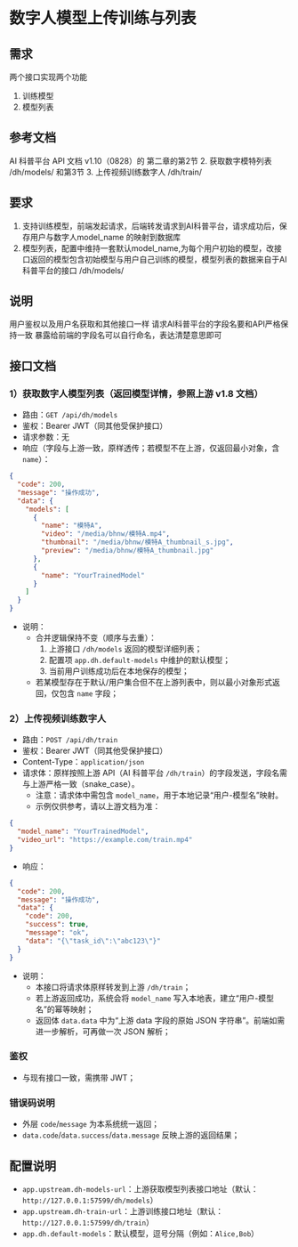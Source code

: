 # 数字人模型上传训练与列表

## 需求
两个接口实现两个功能
1. 训练模型
2. 模型列表

## 参考文档
AI 科普平台 API 文档 v1.10（0828）的 第二章的第2节 2. 获取数字模特列表 /dh/models/ 和第3节 3. 上传视频训练数字人 /dh/train/

## 要求
1. 支持训练模型，前端发起请求，后端转发请求到AI科普平台，请求成功后，保存用户与数字人model_name 的映射到数据库
2. 模型列表，配置中维持一套默认model_name,为每个用户初始的模型，改接口返回的模型包含初始模型与用户自己训练的模型，模型列表的数据来自于AI科普平台的接口 /dh/models/

## 说明
用户鉴权以及用户名获取和其他接口一样
请求AI科普平台的字段名要和API严格保持一致
暴露给前端的字段名可以自行命名，表达清楚意思即可

## 接口文档

### 1）获取数字人模型列表（返回模型详情，参照上游 v1.8 文档）
- 路由：`GET /api/dh/models`
- 鉴权：Bearer JWT（同其他受保护接口）
- 请求参数：无
- 响应（字段与上游一致，原样透传；若模型不在上游，仅返回最小对象，含 `name`）：

```json
{
  "code": 200,
  "message": "操作成功",
  "data": {
    "models": [
      {
        "name": "模特A",
        "video": "/media/bhnw/模特A.mp4",
        "thumbnail": "/media/bhnw/模特A_thumbnail_s.jpg",
        "preview": "/media/bhnw/模特A_thumbnail.jpg"
      },
      {
        "name": "YourTrainedModel"
      }
    ]
  }
}
```

- 说明：
  - 合并逻辑保持不变（顺序与去重）：
    1. 上游接口 `/dh/models` 返回的模型详细列表；
    2. 配置项 `app.dh.default-models` 中维护的默认模型；
    3. 当前用户训练成功后在本地保存的模型；
  - 若某模型存在于默认/用户集合但不在上游列表中，则以最小对象形式返回，仅包含 `name` 字段；

### 2）上传视频训练数字人
- 路由：`POST /api/dh/train`
- 鉴权：Bearer JWT（同其他受保护接口）
- Content-Type：`application/json`
- 请求体：原样按照上游 API（AI 科普平台 `/dh/train`）的字段发送，字段名需与上游严格一致（snake_case）。
  - 注意：请求体中需包含 `model_name`，用于本地记录“用户-模型名”映射。
  - 示例仅供参考，请以上游文档为准：

```json
{
  "model_name": "YourTrainedModel",
  "video_url": "https://example.com/train.mp4"
}
```

- 响应：

```json
{
  "code": 200,
  "message": "操作成功",
  "data": {
    "code": 200,
    "success": true,
    "message": "ok",
    "data": "{\"task_id\":\"abc123\"}"
  }
}
```

- 说明：
  - 本接口将请求体原样转发到上游 `/dh/train`；
  - 若上游返回成功，系统会将 `model_name` 写入本地表，建立“用户-模型名”的幂等映射；
  - 返回体 `data.data` 中为“上游 data 字段的原始 JSON 字符串”。前端如需进一步解析，可再做一次 JSON 解析；

### 鉴权
- 与现有接口一致，需携带 JWT；

### 错误码说明
- 外层 `code`/`message` 为本系统统一返回；
- `data.code`/`data.success`/`data.message` 反映上游的返回结果；

## 配置说明
- `app.upstream.dh-models-url`：上游获取模型列表接口地址（默认：`http://127.0.0.1:57599/dh/models`）
- `app.upstream.dh-train-url`：上游训练接口地址（默认：`http://127.0.0.1:57599/dh/train`）
- `app.dh.default-models`：默认模型，逗号分隔（例如：`Alice,Bob`）